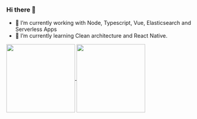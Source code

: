 ### Hi there 👋

- 🔭 I’m currently working with Node, Typescript, Vue, Elasticsearch and Serverless Apps
- 🌱 I’m currently learning Clean architecture and React Native.

<a href="https://github.com/eliassv">
  <img height="180em" align="center" src="https://github-readme-stats.vercel.app/api?username=eliassv&count_private=true&show_icons=true" />
</a>
<a href="https://github.com/eliassv">
  <img height="180em" align="center" src="https://github-readme-stats.vercel.app/api/top-langs/?username=eliassv&layout=compact&langs_count=10" />
</a>



<!--
**eliassv/eliassv** is a ✨ _special_ ✨ repository because its `README.md` (this file) appears on your GitHub profile.

Here are some ideas to get you started:

- 🔭  on ...
- 🌱 I’m currently learning ...
- 👯 I’m looking to collaborate on ...
- 🤔 I’m looking for help with ...
- 💬 Ask me about ...
- 📫 How to reach me: ...
- 😄 Pronouns: ...
- ⚡ Fun fact: ...
-->
